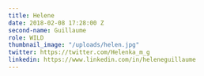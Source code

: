 ```yaml
---
title: Helene
date: 2018-02-08 17:28:00 Z
second-name: Guillaume
role: WILD
thumbnail_image: "/uploads/helen.jpg"
twitter: https://twitter.com/Helenka_m_g
linkedin: https://www.linkedin.com/in/heleneguillaume
---
```


